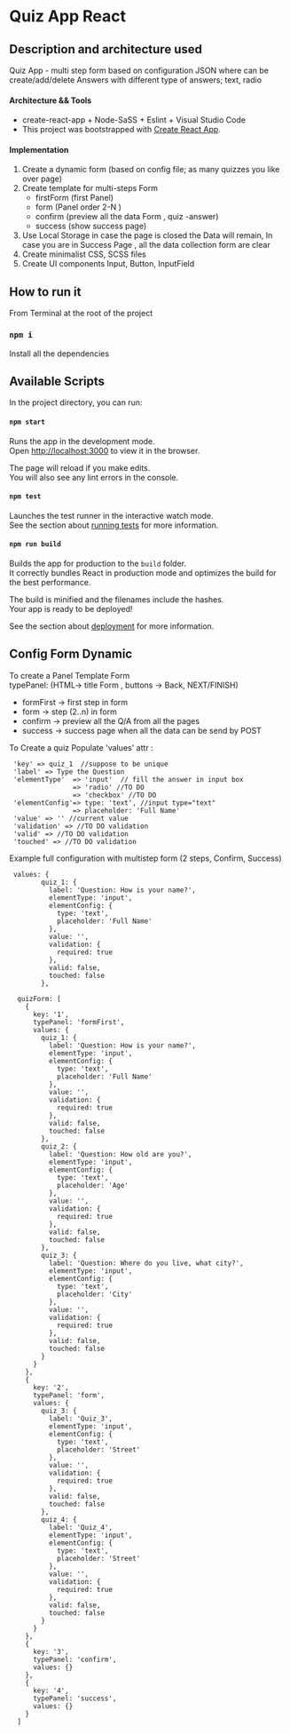 # Quiz App React
## Description and architecture used

Quiz App - multi step form based on configuration JSON where can be
create/add/delete Answers with different type of answers; text, radio

#### Architecture && Tools

* create-react-app + Node-SaSS + Eslint + Visual Studio Code
* This project was bootstrapped with
[Create React App](https://github.com/facebook/create-react-app).

#### Implementation

1. Create a dynamic form (based on config file; as many quizzes you like over
   page)
2. Create template for multi-steps Form
   - firstForm (first Panel)
   - form (Panel order 2-N )
   - confirm (preview all the data Form , quiz -answer)
   - success (show success page)
3. Use Local Storage in case the page is closed the Data will remain, In case
   you are in Success Page , all the data collection form are clear
4. Create minimalist CSS, SCSS files
5. Create UI components Input, Button, InputField

## How to run it

From Terminal at the root of the project

### `npm i`

Install all the dependencies

## Available Scripts

In the project directory, you can run:

#### `npm start`

Runs the app in the development mode.<br> Open
[http://localhost:3000](http://localhost:3000) to view it in the browser.

The page will reload if you make edits.<br> You will also see any lint errors in
the console.

#### `npm test`

Launches the test runner in the interactive watch mode.<br> See the section
about
[running tests](https://facebook.github.io/create-react-app/docs/running-tests)
for more information.

#### `npm run build`

Builds the app for production to the `build` folder.<br> It correctly bundles
React in production mode and optimizes the build for the best performance.

The build is minified and the filenames include the hashes.<br> Your app is
ready to be deployed!

See the section about
[deployment](https://facebook.github.io/create-react-app/docs/deployment) for
more information.

## Config Form Dynamic

To create a Panel Template Form      
typePanel: (HTML-> title Form , buttons -> Back, NEXT/FINISH) 
* formFirst -> first step in form
* form -> step (2..n) in form
* confirm -> preview all the Q/A from all the pages
* success -> success page when all the data can be send by POST


To Create a quiz
Populate 'values' attr :
```
 'key' => quiz_1  //suppose to be unique
 'label' => Type the Question
 'elementType'  => 'input'  // fill the answer in input box
                => 'radio' //TO DO
                => 'checkbox' //TO DO
 'elementConfig'=> type: 'text', //input type="text"
                => placeholder: 'Full Name'
 'value' => '' //current value     
 'validation' => //TO DO validation
 'valid' => //TO DO validation
 'touched' => //TO DO validation
```

Example full configuration with multistep form (2 steps, Confirm, Success)
```
 values: {
        quiz_1: {
          label: 'Question: How is your name?',
          elementType: 'input',
          elementConfig: {
            type: 'text',
            placeholder: 'Full Name'
          },
          value: '',
          validation: {
            required: true
          },
          valid: false,
          touched: false
        },
```

```code
  quizForm: [
    {
      key: '1',
      typePanel: 'formFirst',
      values: {
        quiz_1: {
          label: 'Question: How is your name?',
          elementType: 'input',
          elementConfig: {
            type: 'text',
            placeholder: 'Full Name'
          },
          value: '',
          validation: {
            required: true
          },
          valid: false,
          touched: false
        },
        quiz_2: {
          label: 'Question: How old are you?',
          elementType: 'input',
          elementConfig: {
            type: 'text',
            placeholder: 'Age'
          },
          value: '',
          validation: {
            required: true
          },
          valid: false,
          touched: false
        },
        quiz_3: {
          label: 'Question: Where do you live, what city?',
          elementType: 'input',
          elementConfig: {
            type: 'text',
            placeholder: 'City'
          },
          value: '',
          validation: {
            required: true
          },
          valid: false,
          touched: false
        }
      }
    },
    {
      key: '2',
      typePanel: 'form',
      values: {
        quiz_3: {
          label: 'Quiz_3',
          elementType: 'input',
          elementConfig: {
            type: 'text',
            placeholder: 'Street'
          },
          value: '',
          validation: {
            required: true
          },
          valid: false,
          touched: false
        },
        quiz_4: {
          label: 'Quiz_4',
          elementType: 'input',
          elementConfig: {
            type: 'text',
            placeholder: 'Street'
          },
          value: '',
          validation: {
            required: true
          },
          valid: false,
          touched: false
        }
      }
    },
    {
      key: '3',
      typePanel: 'confirm',
      values: {}
    },
    {
      key: '4',
      typePanel: 'success',
      values: {}
    }
  ]
```  
